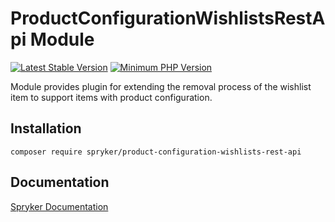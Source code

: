 # ProductConfigurationWishlistsRestApi Module
[![Latest Stable Version](https://poser.pugx.org/spryker/product-configuration-wishlists-rest-api/v/stable.svg)](https://packagist.org/packages/spryker/product-configuration-wishlists-rest-api)
[![Minimum PHP Version](https://img.shields.io/badge/php-%3E%3D%207.4-8892BF.svg)](https://php.net/)

Module provides plugin for extending the removal process of the wishlist item to support items with product configuration.

## Installation

```
composer require spryker/product-configuration-wishlists-rest-api
```

## Documentation

[Spryker Documentation](https://academy.spryker.com/developing_with_spryker/module_guide/modules.html)
